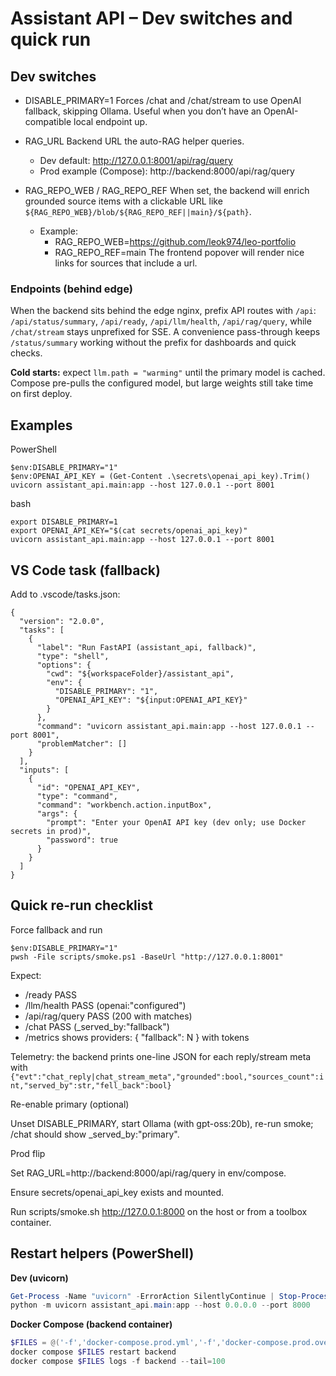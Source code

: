 # Assistant API – Dev switches and quick run

## Dev switches

- DISABLE_PRIMARY=1
  Forces /chat and /chat/stream to use OpenAI fallback, skipping Ollama.
  Useful when you don’t have an OpenAI-compatible local endpoint up.

- RAG_URL
  Backend URL the auto-RAG helper queries.
  - Dev default: http://127.0.0.1:8001/api/rag/query
  - Prod example (Compose): http://backend:8000/api/rag/query

- RAG_REPO_WEB / RAG_REPO_REF
  When set, the backend will enrich grounded source items with a clickable URL like
  `${RAG_REPO_WEB}/blob/${RAG_REPO_REF||main}/${path}`.
  - Example:
    - RAG_REPO_WEB=https://github.com/leok974/leo-portfolio
    - RAG_REPO_REF=main
  The frontend popover will render nice links for sources that include a url.

### Endpoints (behind edge)
When the backend sits behind the edge nginx, prefix API routes with `/api`: `/api/status/summary`, `/api/ready`, `/api/llm/health`, `/api/rag/query`, while `/chat/stream` stays unprefixed for SSE.
A convenience pass-through keeps `/status/summary` working without the prefix for dashboards and quick checks.

**Cold starts:** expect `llm.path = "warming"` until the primary model is cached. Compose pre-pulls the configured model, but large weights still take time on first deploy.

## Examples

PowerShell

```
$env:DISABLE_PRIMARY="1"
$env:OPENAI_API_KEY = (Get-Content .\secrets\openai_api_key).Trim()
uvicorn assistant_api.main:app --host 127.0.0.1 --port 8001
```

bash

```
export DISABLE_PRIMARY=1
export OPENAI_API_KEY="$(cat secrets/openai_api_key)"
uvicorn assistant_api.main:app --host 127.0.0.1 --port 8001
```

## VS Code task (fallback)

Add to .vscode/tasks.json:

```
{
  "version": "2.0.0",
  "tasks": [
    {
      "label": "Run FastAPI (assistant_api, fallback)",
      "type": "shell",
      "options": {
        "cwd": "${workspaceFolder}/assistant_api",
        "env": {
          "DISABLE_PRIMARY": "1",
          "OPENAI_API_KEY": "${input:OPENAI_API_KEY}"
        }
      },
      "command": "uvicorn assistant_api.main:app --host 127.0.0.1 --port 8001",
      "problemMatcher": []
    }
  ],
  "inputs": [
    {
      "id": "OPENAI_API_KEY",
      "type": "command",
      "command": "workbench.action.inputBox",
      "args": {
        "prompt": "Enter your OpenAI API key (dev only; use Docker secrets in prod)",
        "password": true
      }
    }
  ]
}
```

## Quick re-run checklist

Force fallback and run

```
$env:DISABLE_PRIMARY="1"
pwsh -File scripts/smoke.ps1 -BaseUrl "http://127.0.0.1:8001"
```

Expect:

- /ready PASS
- /llm/health PASS (openai:"configured")
- /api/rag/query PASS (200 with matches)
- /chat PASS (_served_by:"fallback")
- /metrics shows providers: { "fallback": N } with tokens

Telemetry: the backend prints one-line JSON for each reply/stream meta with
`{"evt":"chat_reply|chat_stream_meta","grounded":bool,"sources_count":int,"served_by":str,"fell_back":bool}`

Re-enable primary (optional)

Unset DISABLE_PRIMARY, start Ollama (with gpt-oss:20b), re-run smoke; /chat should show _served_by:"primary".

Prod flip

Set RAG_URL=http://backend:8000/api/rag/query in env/compose.

Ensure secrets/openai_api_key exists and mounted.

Run scripts/smoke.sh http://127.0.0.1:8000 on the host or from a toolbox container.

## Restart helpers (PowerShell)

**Dev (uvicorn)**

```powershell
Get-Process -Name "uvicorn" -ErrorAction SilentlyContinue | Stop-Process -Force
python -m uvicorn assistant_api.main:app --host 0.0.0.0 --port 8000
```

**Docker Compose (backend container)**

```powershell
$FILES = @('-f','docker-compose.prod.yml','-f','docker-compose.prod.override.yml')
docker compose $FILES restart backend
docker compose $FILES logs -f backend --tail=100
```
